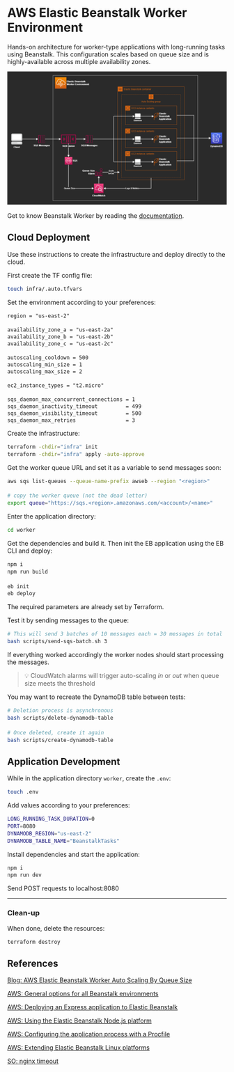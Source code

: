 # AWS Elastic Beanstalk Worker Environment

Hands-on architecture for worker-type applications with long-running tasks using Beanstalk. This configuration scales based on queue size and is highly-available across multiple availability zones.

<img src=".docs/beanstalk-worker.drawio.png" />

Get to know Beanstalk Worker by reading the [documentation](https://docs.aws.amazon.com/elasticbeanstalk/latest/dg/using-features-managing-env-tiers.html).

## Cloud Deployment

Use these instructions to create the infrastructure and deploy directly to the cloud.

First create the TF config file:

```sh
touch infra/.auto.tfvars
```

Set the environment according to your preferences:

```hcl
region = "us-east-2"

availability_zone_a = "us-east-2a"
availability_zone_b = "us-east-2b"
availability_zone_c = "us-east-2c"

autoscaling_cooldown = 500
autoscaling_min_size = 1
autoscaling_max_size = 2

ec2_instance_types = "t2.micro"

sqs_daemon_max_concurrent_connections = 1
sqs_daemon_inactivity_timeout         = 499
sqs_daemon_visibility_timeout         = 500
sqs_daemon_max_retries                = 3
```

Create the infrastructure:

```sh
terraform -chdir="infra" init
terraform -chdir="infra" apply -auto-approve
```

Get the worker queue URL and set it as a variable to send messages soon:

```sh
aws sqs list-queues --queue-name-prefix awseb --region "<region>"

# copy the worker queue (not the dead letter)
export queue="https://sqs.<region>.amazonaws.com/<account>/<name>"
```

Enter the application directory:

```sh
cd worker
```

Get the dependencies and build it. Then init the EB application using the EB CLI and deploy:

```sh
npm i
npm run build

eb init
eb deploy
```

The required parameters are already set by Terraform.

Test it by sending messages to the queue:

```sh
# This will send 3 batches of 10 messages each = 30 messages in total
bash scripts/send-sqs-batch.sh 3
```

If everything worked accordingly the worker nodes should start processing the messages.

> 💡 CloudWatch alarms will trigger auto-scaling _in_ or _out_ when queue size meets the threshold

You may want to recreate the DynamoDB table between tests:

```sh
# Deletion process is asynchronous
bash scripts/delete-dynamodb-table

# Once deleted, create it again
bash scripts/create-dynamodb-table
```

## Application Development

While in the application directory `worker`, create the `.env`:

```sh
touch .env
```

Add values according to your preferences:

```sh
LONG_RUNNING_TASK_DURATION=0
PORT=8080
DYNAMODB_REGION="us-east-2"
DYNAMODB_TABLE_NAME="BeanstalkTasks"
```

Install dependencies and start the application:

```sh
npm i
npm run dev
```

Send POST requests to localhost:8080

---

### Clean-up

When done, delete the resources:

```sh
terraform destroy
```

## References

[Blog: AWS Elastic Beanstalk Worker Auto Scaling By Queue Size](https://jun711.github.io/aws/aws-elastic-beanstalk-worker-auto-scaling-by-queue-size/)

[AWS: General options for all Beanstalk environments](https://docs.aws.amazon.com/elasticbeanstalk/latest/dg/command-options-general.html)

[AWS: Deploying an Express application to Elastic Beanstalk](https://docs.amazonaws.cn/en_us/elasticbeanstalk/latest/dg/create_deploy_nodejs_express.html)

[AWS: Using the Elastic Beanstalk Node.js platform](https://docs.aws.amazon.com/elasticbeanstalk/latest/dg/create_deploy_nodejs.container.html)

[AWS: Configuring the application process with a Procfile](https://docs.aws.amazon.com/elasticbeanstalk/latest/dg/nodejs-configuration-procfile.html)

[AWS: Extending Elastic Beanstalk Linux platforms](https://docs.aws.amazon.com/elasticbeanstalk/latest/dg/platforms-linux-extend.html)

[SO: nginx timeout](https://stackoverflow.com/a/49759065/3231778)
